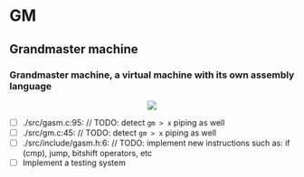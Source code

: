 # GM

##  Grandmaster machine
### Grandmaster machine, a virtual machine with its own assembly language

<p align="center" width="100%">
    <img src="https://github.com/datawater/GM/actions/workflows/ci.yml/badge.svg">
</p>

- [ ] ./src/gasm.c:95:	              // TODO: detect `gm > x` piping as well
- [ ] ./src/gm.c:45:	                // TODO: detect `gm > x` piping as well
- [ ] ./src/include/gasm.h:6:	// TODO: implement new instructions such as: if (cmp), jump, bitshift operators, etc
- [ ] Implement a testing system
